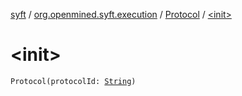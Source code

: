 [syft](../../index.md) / [org.openmined.syft.execution](../index.md) / [Protocol](index.md) / [&lt;init&gt;](./-init-.md)

# &lt;init&gt;

`Protocol(protocolId: `[`String`](https://kotlinlang.org/api/latest/jvm/stdlib/kotlin/-string/index.html)`)`